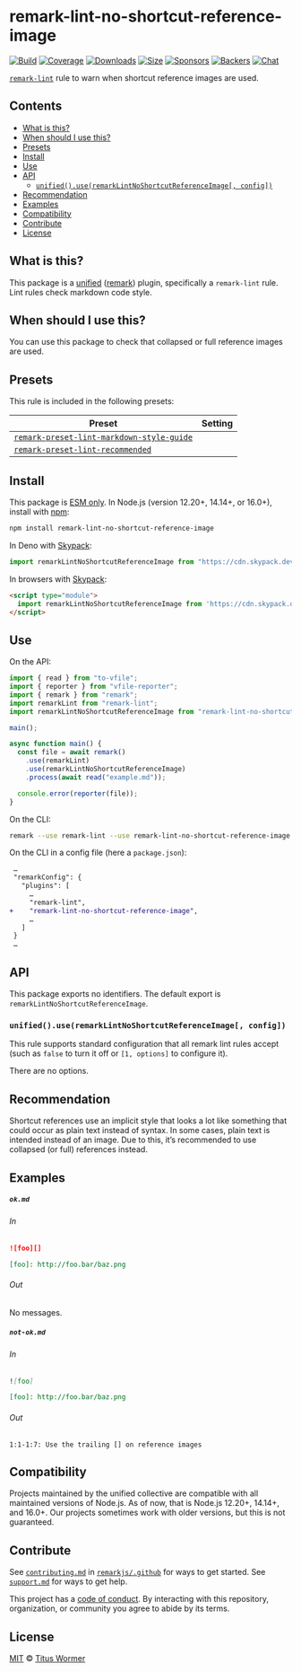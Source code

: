 <!--This file is generated-->

# remark-lint-no-shortcut-reference-image

[![Build][build-badge]][build] [![Coverage][coverage-badge]][coverage]
[![Downloads][downloads-badge]][downloads] [![Size][size-badge]][size]
[![Sponsors][sponsors-badge]][collective]
[![Backers][backers-badge]][collective] [![Chat][chat-badge]][chat]

[`remark-lint`][mono] rule to warn when shortcut reference images are used.

## Contents

- [What is this?](#what-is-this)
- [When should I use this?](#when-should-i-use-this)
- [Presets](#presets)
- [Install](#install)
- [Use](#use)
- [API](#api)
  - [`unified().use(remarkLintNoShortcutReferenceImage[, config])`](#unifieduseremarklintnoshortcutreferenceimage-config)
- [Recommendation](#recommendation)
- [Examples](#examples)
- [Compatibility](#compatibility)
- [Contribute](#contribute)
- [License](#license)

## What is this?

This package is a [unified][unified] ([remark][remark]) plugin, specifically a
`remark-lint` rule. Lint rules check markdown code style.

## When should I use this?

You can use this package to check that collapsed or full reference images are
used.

## Presets

This rule is included in the following presets:

| Preset                                                                                                                                          | Setting |
| ----------------------------------------------------------------------------------------------------------------------------------------------- | ------- |
| [`remark-preset-lint-markdown-style-guide`](https://github.com/remarkjs/remark-lint/tree/main/packages/remark-preset-lint-markdown-style-guide) |         |
| [`remark-preset-lint-recommended`](https://github.com/remarkjs/remark-lint/tree/main/packages/remark-preset-lint-recommended)                   |         |

## Install

This package is [ESM only][esm]. In Node.js (version 12.20+, 14.14+, or 16.0+),
install with [npm][npm]:

```sh
npm install remark-lint-no-shortcut-reference-image
```

In Deno with [Skypack][Skypack]:

```js
import remarkLintNoShortcutReferenceImage from "https://cdn.skypack.dev/remark-lint-no-shortcut-reference-image@3?dts";
```

In browsers with [Skypack][Skypack]:

```html
<script type="module">
  import remarkLintNoShortcutReferenceImage from 'https://cdn.skypack.dev/remark-lint-no-shortcut-reference-image@3?min'
</script>
```

## Use

On the API:

```js
import { read } from "to-vfile";
import { reporter } from "vfile-reporter";
import { remark } from "remark";
import remarkLint from "remark-lint";
import remarkLintNoShortcutReferenceImage from "remark-lint-no-shortcut-reference-image";

main();

async function main() {
  const file = await remark()
    .use(remarkLint)
    .use(remarkLintNoShortcutReferenceImage)
    .process(await read("example.md"));

  console.error(reporter(file));
}
```

On the CLI:

```sh
remark --use remark-lint --use remark-lint-no-shortcut-reference-image example.md
```

On the CLI in a config file (here a `package.json`):

```diff
 …
 "remarkConfig": {
   "plugins": [
     …
     "remark-lint",
+    "remark-lint-no-shortcut-reference-image",
     …
   ]
 }
 …
```

## API

This package exports no identifiers. The default export is
`remarkLintNoShortcutReferenceImage`.

### `unified().use(remarkLintNoShortcutReferenceImage[, config])`

This rule supports standard configuration that all remark lint rules accept
(such as `false` to turn it off or `[1, options]` to configure it).

There are no options.

## Recommendation

Shortcut references use an implicit style that looks a lot like something that
could occur as plain text instead of syntax. In some cases, plain text is
intended instead of an image. Due to this, it’s recommended to use collapsed (or
full) references instead.

## Examples

##### `ok.md`

###### In

```markdown
![foo][]

[foo]: http://foo.bar/baz.png
```

###### Out

No messages.

##### `not-ok.md`

###### In

```markdown
![foo]

[foo]: http://foo.bar/baz.png
```

###### Out

```text
1:1-1:7: Use the trailing [] on reference images
```

## Compatibility

Projects maintained by the unified collective are compatible with all maintained
versions of Node.js. As of now, that is Node.js 12.20+, 14.14+, and 16.0+. Our
projects sometimes work with older versions, but this is not guaranteed.

## Contribute

See [`contributing.md`][contributing] in [`remarkjs/.github`][health] for ways
to get started. See [`support.md`][support] for ways to get help.

This project has a [code of conduct][coc]. By interacting with this repository,
organization, or community you agree to abide by its terms.

## License

[MIT][license] © [Titus Wormer][author]

[build-badge]: https://github.com/remarkjs/remark-lint/workflows/main/badge.svg
[build]: https://github.com/remarkjs/remark-lint/actions
[coverage-badge]: https://img.shields.io/codecov/c/github/remarkjs/remark-lint.svg
[coverage]: https://codecov.io/github/remarkjs/remark-lint
[downloads-badge]: https://img.shields.io/npm/dm/remark-lint-no-shortcut-reference-image.svg
[downloads]: https://www.npmjs.com/package/remark-lint-no-shortcut-reference-image
[size-badge]: https://img.shields.io/bundlephobia/minzip/remark-lint-no-shortcut-reference-image.svg
[size]: https://bundlephobia.com/result?p=remark-lint-no-shortcut-reference-image
[sponsors-badge]: https://opencollective.com/unified/sponsors/badge.svg
[backers-badge]: https://opencollective.com/unified/backers/badge.svg
[collective]: https://opencollective.com/unified
[chat-badge]: https://img.shields.io/badge/chat-discussions-success.svg
[chat]: https://github.com/remarkjs/remark/discussions
[unified]: https://github.com/unifiedjs/unified
[remark]: https://github.com/remarkjs/remark
[mono]: https://github.com/remarkjs/remark-lint
[esm]: https://gist.github.com/sindresorhus/a39789f98801d908bbc7ff3ecc99d99c
[skypack]: https://www.skypack.dev
[npm]: https://docs.npmjs.com/cli/install
[health]: https://github.com/remarkjs/.github
[contributing]: https://github.com/remarkjs/.github/blob/main/contributing.md
[support]: https://github.com/remarkjs/.github/blob/main/support.md
[coc]: https://github.com/remarkjs/.github/blob/main/code-of-conduct.md
[license]: https://github.com/remarkjs/remark-lint/blob/main/license
[author]: https://wooorm.com
